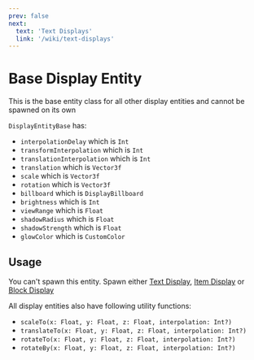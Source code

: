 ```yaml
---
prev: false
next:
  text: 'Text Displays'
  link: '/wiki/text-displays'
---
```


# Base Display Entity

This is the base entity class for all other display entities and cannot be spawned on its own

`DisplayEntityBase` has:
 - `interpolationDelay` which is `Int`
 - `transformInterpolation` which is `Int`
 - `translationInterpolation` which is `Int`
 - `translation` which is `Vector3f`
 - `scale` which is `Vector3f`
 - `rotation` which is `Vector3f`
 - `billboard` which is `DisplayBillboard`
 - `brightness` which is `Int`
 - `viewRange` which is `Float`
 - `shadowRadius` which is `Float`
 - `shadowStrength` which is `Float`
 - `glowColor` which is `CustomColor`

## Usage

You can't spawn this entity. Spawn either [Text Display](text-displays), [Item Display](item-displays) or [Block Display](block-displays)

All display entities also have following utility functions:

- `scaleTo(x: Float, y: Float, z: Float, interpolation: Int?)`
- `translateTo(x: Float, y: Float, z: Float, interpolation: Int?)`
- `rotateTo(x: Float, y: Float, z: Float, interpolation: Int?)`
- `rotateBy(x: Float, y: Float, z: Float, interpolation: Int?)`